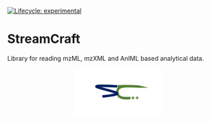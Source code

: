 [![Lifecycle: experimental](https://img.shields.io/badge/lifecycle-experimental-orange.svg)](https://lifecycle.r-lib.org/articles/stages.html#experimental)

# StreamCraft

Library for reading mzML, mzXML and AnIML based analytical data.

<div style="display: flex; justify-content: center;"> <img src="./sc_logo.png" alt="StreamPort Logo" width="200"></div>
<br>
<br>
